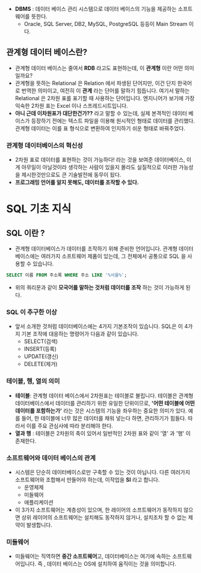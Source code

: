 - **DBMS** : 데이터 베이스 관리 시스템으로 데이터 베이스의 기능을 제공하는 소프트웨어를 뜻한다.
    - Oracle, SQL Server, DB2, MySQL, PostgreSQL 등등이 Main Stream 이다.

## 관계형 데이터 베이스란?

- 관계형 데이터 베이스는 줄여서 **RDB** 라고도 표현하는데, 이 **관계형** 이란 어떤 의미일까요?
- 관계형을 뜻하는 Relational 은 Relation 에서 파생된 단어지만, 이건 단지 한국어로 번역한 의미이고, 여전히 이 **관계** 라는 단어를 말하기 힘듭니다. 여기서 말하는 Relational 은 2차원 표를 표기할 때 사용하는 단어입니다. 엔지니어가 보기에 가장 익숙한 2차원 표는 Excel 이나 스프레드시트입니다.
- **아니 근데 이차원표가 대단한건가??** 라고 말할 수 있는데, 실제 본격적인 데이터 베이스가 등장하기 전에는 텍스트 파일을 이용해 원시적인 형태로 데이터를 관리했다. 관계형 데이터는 이를 표 형식으로 변환하여 인지하기 쉬운 형태로 바꿔주었다.

### 관계형 데이터베이스의 혁신성

- 2차원 표로 데이터를 표현하는 것이 가능하다! 라는 것을 보여준 데이터베이스, 이게 아무일이 아닐것이라 생각하는 사람이 있을지 몰라도 실질적으로 이러한 가능성을 제시한것만으로도 큰 기술발전에 동무이 됬다.
- **프로그래밍 언어를 알지 못해도, 데이터를 조작할 수 있다.**

# SQL 기초 지식

## SQL 이란 ?

- 관계형 데이터베이스가 데이터를 조작하기 위해 준비한 언어입니다.  관계형 데이터베이스에는 여러가지 소프트웨어 제품이 있는데, 그 전체에서 공통으로 SQL 을 사용할 수 있습니다.

```sql
SELECT 이름 FROM 주소록 WHERE 주소 LIKE '%서울%';
```

- 위의 쿼리문과 같이 **모국어를 말하는 것처럼 데이터를 조작** 하는 것이 가능하게 된다.

### SQL 이 추구한 이상

- 앞서 소개한 것처럼 데이터베이스에는 4가지 기본조작이 있습니다. SQL은 이 4가지 기본 조작에 대응하는 명령어가 다음과 같이 있습니다.
    - SELECT(검색)
    - INSERT(등록)
    - UPDATE(갱신)
    - DELETE(제거)

### 테이블, 행, 열의 의미

- **테이블**: 관계형 데이터 베이스에서 2차원표는 테이블로 불립니다. 테이블은 관계형 데이터베이스에서 데이터를 관리하기 위한 유일한 단위이므로, **'어떤 테이블에 어떤 데이터를 포함하는가'** 라는 것은 시스템의 기능을 좌우하는 중요한 의미가 있다. 예를 들어, 한 테이블에 너무 많은 데이터를 채워 넣는다 하면, 관리하기가 힘들다. 따라서 이를 주요 관심사에 따라 분리해야 한다.
- **열과 행** : 테이블은 2차원의 축이 있어서 일반적인 2차원 표와 같이 '열' 과 '행' 이 존재한다.

### 소프트웨어와 데이터 베이스의 관계

- 시스템은 단순히 데이터베이스로만 구축할 수 있는 것이 아닙니다. 다른 여러가지 소프트웨어와 조합해서 만들어야 하는데, 이작업을 **SI** 라고 합니다.
    - 운영체제
    - 미들웨어
    - 애플리케이션
- 이 3가지 소프트웨어는 계층성이 있으며, 한 레이어의 소프트웨어가 동작하지 않으면 상위 레이어의 소프트웨어는 설치해도 동작하지 않거나, 설치조차 할 수 없는 제약이 발생합니다.

### 미들웨어

- 미들웨어는 직역하면 **중간 소프트웨어**고, 데이터베이스는 여기에 속하는 소프트웨어입니다. 즉 , 데이터 베이스는 OS에 설치하여 움직이는 것을 의미합니다.
